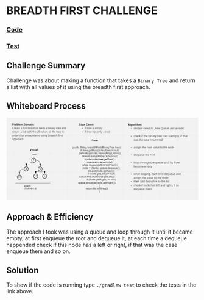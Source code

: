 # BREADTH FIRST CHALLENGE

### [Code](../../lib/src/main/java/challenges/tree/BinaryTree.java)

### [Test](../../lib/src/test/java/challenges/tree/TreeBreadthFirstTest.java)

## Challenge Summary

Challenge was about making a function that takes a `Binary Tree` and return a list with all values of it using the breadth first approach.

## Whiteboard Process

![image](breadthFirst.JPG)

## Approach & Efficiency

The approach I took was using a queue and loop through it until it became empty,
at first enqueue the root and dequeue it, at each time a dequeue happended check if this node has
a left or right, if that was the case enqueue them and so on.

## Solution

To show if the code is running type `./gradlew test` to check the tests in the link above.